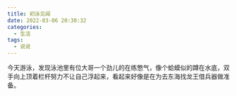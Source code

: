 ```yaml
---
title: 初泳见闻
date: 2022-03-06 20:30:32
categories:
  - 生活
tags:
  - 说说
---
```


今天游泳，发现泳池里有位大哥一个劲儿的在练憋气，像个蛤蟆似的蹲在水底，双手向上顶着栏杆努力不让自己浮起来，看起来好像是在为去东海找龙王借兵器做准备。
